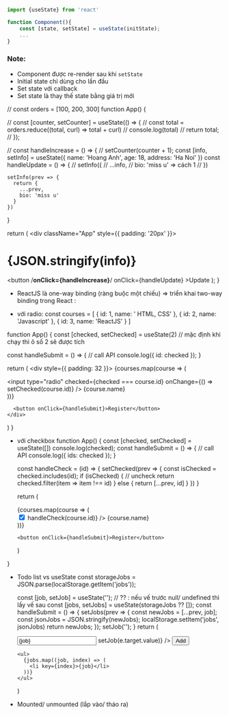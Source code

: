 ```jsx
import {useState} from 'react'

function Component(){
    const [state, setState] = useState(initState);
    ...
}
```
### Note:
- Component được re-render sau khi `setState`
- Initial state chỉ dùng cho lần đầu
- Set state với callback
- Set state là thay thế state bằng giá trị mới

// const orders = [100, 200, 300]
function App() {

  // const [counter, setCounter] = useState(() => {
  //   const total = orders.reduce((total, curl) => total + curl)
  //   console.log(total)
  //   return total;
  // });

  // const handleIncrease = () => {
  //   setCounter(counter + 1);
  const [info, setInfo] = useState({
    name: 'Hoang Anh',
    age: 18,
    address: 'Ha Noi'
  })
  const handleUpdate = () => {
    // setInfo({
    //   ...info,
    //   bio: 'miss u'    => cách 1
    // })

    setInfo(prev => {
      return {
        ...prev,
        bio: 'miss u'
      }
    })
  }

  return (
    <div className="App" style={{ padding: '20px' }}>
      <h1>{JSON.stringify(info)}</h1>
      <button /**onClick={handleIncrease}**/ onClick={handleUpdate} >Update</button>
    </div>
  );
}

- ReactJS là one-way binding (ràng buộc một chiếu)
=> triển khai two-way binding trong React :
+ với radio: 
const courses = [
  {
    id: 1,
    name: ' HTML, CSS'
  },
  {
    id: 2,
    name: 'Javascript'
  },
  {
    id: 3,
    name: 'ReactJS'
  }
]

function App() {
  const [checked, setChecked] = useState(2)  // mặc định khi chạy thì ô số 2 sẽ được tích

  const handleSubmit = () => {
    // call API
    console.log({ id: checked });
  }

  return (
    <div style={{ padding: 32 }}>
      {courses.map(course => (
        <div key={course.id}>
          <input
            type="radio"
            checked={checked === course.id}
            onChange={() => setChecked(course.id)}
          />
          {course.name}
        </div>
      ))}

      <button onClick={handleSubmit}>Register</button>
    </div>
  )
}

+ với checkbox
function App() {
  const [checked, setChecked] = useState([])
  console.log(checked);
  const handleSubmit = () => {
    // call API
    console.log({ ids: checked });
  }

  const handleCheck = (id) => {
    setChecked(prev => {
      const isChecked = checked.includes(id);
      if (isChecked) {
        //  uncheck
        return checked.filter(item => item !== id)
      } else {
        return [...prev, id]
      }
    })
  }

  return (
    <div style={{ padding: 32 }}>
      {courses.map(course => (
        <div key={course.id}>
          <input
            type="checkbox"
            checked={checked.includes(course.id)}
            onChange={() => handleCheck(course.id)}
          />
          {course.name}
        </div>
      ))}

      <button onClick={handleSubmit}>Register</button>
    </div>
  )
}

- Todo list vs useState
const storageJobs = JSON.parse(localStorage.getItem('jobs'));

  const [job, setJob] = useState('');
  // ?? : nếu vế trước null/ undefined thì lấy vế sau
  const [jobs, setJobs] = useState(storageJobs ?? []);
  const handleSubmit = () => {
    setJobs(prev => {
      const newJobs = [...prev, job];
      const jsonJobs = JSON.stringify(newJobs);
      localStorage.setItem('jobs', jsonJobs)
      return newJobs;
    });
    setJob('');
  }
  return (
    <div style={{ padding: 32 }}>
      <input value={job} onChange={e => setJob(e.target.value)} />
      <button onClick={handleSubmit}>Add</button>

      <ul>
        {jobs.map((job, index) => (
          <li key={index}>{job}</li>
        ))}
      </ul>
    </div>
  )

- Mounted/ unmounted (lắp vào/ tháo ra)

